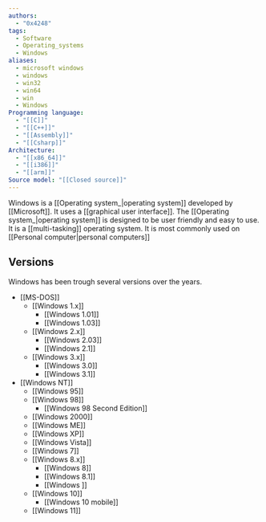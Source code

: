 ```yaml
---
authors:
  - "0x4248"
tags:
  - Software
  - Operating_systems
  - Windows
aliases:
  - microsoft windows
  - windows
  - win32
  - win64
  - win
  - Windows
Programming language:
  - "[[C]]"
  - "[[C++]]"
  - "[[Assembly]]"
  - "[[Csharp]]"
Architecture:
  - "[[x86_64]]"
  - "[[i386]]"
  - "[[arm]]"
Source model: "[[Closed source]]"
---
```

Windows is a [[Operating system_|operating system]] developed by [[Microsoft]]. It uses a [[graphical user interface]]. The [[Operating system_|operating system]] is designed to be user friendly and easy to use. It is a [[multi-tasking]] operating system. It is most commonly used on [[Personal computer|personal computers]]

## Versions
Windows has been trough several versions over the years.
- [[MS-DOS]]
	- [[Windows 1.x]]
		- [[Windows 1.01]]
		- [[Windows 1.03]]
	- [[Windows 2.x]]
		- [[Windows 2.03]]
		- [[Windows 2.1]]
	- [[Windows 3.x]]
		- [[Windows 3.0]]
		- [[Windows 3.1]]
- [[Windows NT]]
	- [[Windows 95]]
	- [[Windows 98]]
		- [[Windows 98 Second Edition]]
	- [[Windows 2000]]
	- [[Windows ME]]
	- [[Windows XP]]
	- [[Windows Vista]]
	- [[Windows 7]]
	- [[Windows 8.x]]
		- [[Windows 8]]
		- [[Windows 8.1]]
		- [[Windows ]]
	- [[Windows 10]]
		- [[Windows 10 mobile]]
	- [[Windows 11]]

